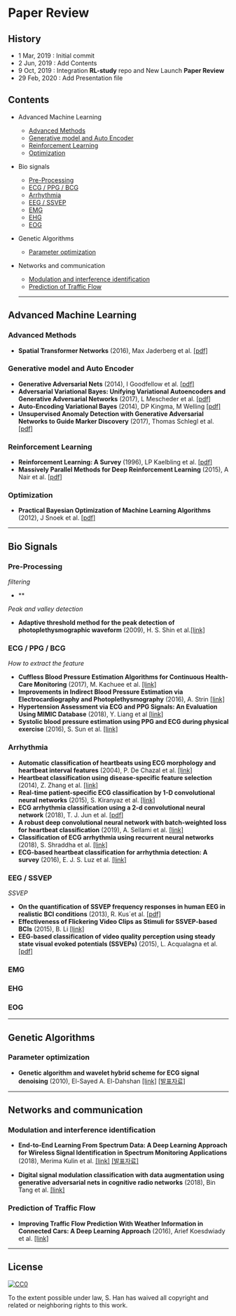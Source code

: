 # Paper Review

## History

* 1 Mar, 2019  : Initial commit 
* 2 Jun, 2019 : Add Contents
* 9 Oct, 2019 : Integration **RL-study** repo and New Launch **Paper Review**
* 29 Feb, 2020 : Add Presentation file


## Contents

* Advanced Machine Learning

  * [Advanced Methods](#Advanced-Methods)
  * [Generative model and Auto Encoder](#Generative-model-and-Auto-Encoder)
  * [Reinforcement Learning](#Reinforcement-Learning)
  * [Optimization](#Optimization)

* Bio signals

  * [Pre-Processing](#Pre-Processing)
  * [ECG / PPG / BCG](#ecg--ppg--bcg)
  * [Arrhythmia](#arrhythmia)
  * [EEG / SSVEP](#eeg--ssvep)
  * [EMG](#emg)
  * [EHG](#ehg)
  * [EOG](#eog)
  
* Genetic Algorithms

  * [Parameter optimization](#Parameter-optimization)

* Networks and communication

  * [Modulation and interference identification](#Modulation-and-interference-identification)
  * [Prediction of Traffic Flow](#Prediction-of-Traffic-Flow)
  
  ***



## Advanced Machine Learning

### Advanced Methods

- **Spatial Transformer Networks** (2016), Max Jaderberg et al. [[pdf]](https://arxiv.org/pdf/1506.02025.pdf)

### Generative model and Auto Encoder

- **Generative Adversarial Nets** (2014),  I Goodfellow et al. [[pdf]](https://arxiv.org/pdf/1406.2661.pdf )
- **Adversarial Variational Bayes: Unifying Variational Autoencoders and Generative Adversarial Networks** (2017),  L Mescheder et al. [[pdf]]( https://arxiv.org/pdf/1701.04722.pdf )
- **Auto-Encoding Variational Bayes** (2014),  DP Kingma, M Welling  [[pdf]]( https://arxiv.org/pdf/1312.6114.pdf )
- **Unsupervised Anomaly Detection with Generative Adversarial Networks to Guide Marker Discovery** (2017), Thomas Schlegl et al. [[pdf]](https://arxiv.org/pdf/1703.05921.pdf )

### Reinforcement Learning

- **Reinforcement Learning: A Survey** (1996), LP Kaelbling et al. [[pdf\]](https://arxiv.org/pdf/cs/9605103.pdf)
- **Massively Parallel Methods for Deep Reinforcement Learning** (2015), A Nair et al. [[pdf\]](https://arxiv.org/pdf/1507.04296.pdf)

### Optimization

-  **Practical Bayesian Optimization of Machine Learning Algorithms** (2012), J Snoek et al. [[pdf]](http://papers.nips.cc/paper/4522-practical-bayesian-optimization-of-machine-learning-algorithms.pdf )

***

## Bio Signals

### Pre-Processing

*filtering*

- **

*Peak and valley detection*
- **Adaptive threshold method for the peak detection of photoplethysmographic waveform** (2009), H. S. Shin et al.[[link]](https://www.sciencedirect.com/science/article/pii/S0010482509001826)

### ECG / PPG / BCG

*How to extract the feature* 

- **Cuffless Blood Pressure Estimation Algorithms for Continuous Health-Care Monitoring** (2017), M. Kachuee et al. [[link]](https://www.ncbi.nlm.nih.gov/pubmed/27323356) 
- **Improvements in Indirect Blood Pressure Estimation via Electrocardiography and Photoplethysmography** (2016), A. Strin [[link]](<https://www.semanticscholar.org/paper/Improvements-in-Indirect-Blood-Pressure-Estimation-Stirn/2e1c8d5af3d64a790c878c4b28a3dd89f666ebe7>)
- **Hypertension Assessment via ECG and PPG Signals: An Evaluation Using MIMIC Database** (2018), Y. Liang et al [[link]](<https://www.ncbi.nlm.nih.gov/pmc/articles/PMC6163274/>)
- **Systolic blood pressure estimation using PPG and ECG during physical exercise** (2016), S. Sun et al. [[link]](https://www.ncbi.nlm.nih.gov/pubmed/27841157)

### Arrhythmia
- **Automatic classification of heartbeats using ECG morphology and heartbeat interval features** (2004), P. De Chazal et al. [[link]](https://ieeexplore.ieee.org/document/1306572)
- **Heartbeat classification using disease-specific feature selection** (2014), Z. Zhang et al. [[link]](https://www.sciencedirect.com/science/article/abs/pii/S001048251300348X?via%3Dihub)
- **Real-time patient-specific ECG classification by 1-D convolutional neural networks** (2015), S. Kiranyaz et al. [[link]](https://ieeexplore.ieee.org/document/7202837)
- **ECG arrhythmia classification using a 2-d convolutional neural network** (2018), T. J. Jun et al. [[pdf]](https://arxiv.org/pdf/1804.06812.pdf)
- **A robust deep convolutional neural network with batch-weighted loss for heartbeat classification** (2019), A. Sellami et al. [[link]](https://www.sciencedirect.com/science/article/abs/pii/S0957417418308054?via%3Dihub)
- **Classification of ECG arrhythmia using recurrent neural networks** (2018), S. Shraddha et al. [[link]](https://www.sciencedirect.com/science/article/pii/S1877050918307774?via%3Dihub)
- **ECG-based heartbeat classification for arrhythmia detection: A survey** (2016), E. J. S. Luz et al. [[link]](https://www.sciencedirect.com/science/article/pii/S0169260715003314?via%3Dihub)


### EEG / SSVEP

*SSVEP*

- **On the quantification of SSVEP frequency responses in human EEG in realistic BCI conditions** (2013),  R. Kus´et al. [[pdf]](<https://journals.plos.org/plosone/article/file?id=10.1371/journal.pone.0077536&type=printable>)
- **Effectiveness of Flickering Video Clips as Stimuli for SSVEP-based BCIs** (2015), B. Li [[link]](https://ieeexplore.ieee.org/abstract/document/7373134)
- **EEG-based classification of video quality perception using steady state visual evoked potentials (SSVEPs)** (2015), L. Acqualagna et al. [[pdf]](https://iopscience.iop.org/article/10.1088/1741-2560/12/2/026012/pdf)

### EMG

### EHG

### EOG

***

## Genetic Algorithms

### Parameter optimization

- **Genetic algorithm and wavelet hybrid scheme for ECG signal denoising** (2010), El-Sayed A. El-Dahshan [[link]](https://link.springer.com/article/10.1007%2Fs11235-010-9286-2) [[발표자료]](https://github.com/Kaintels/paper-review/blob/master/Genetic%20Algorithms/El-Sayed%20A.%20El-Dahshan.md)

***

## Networks and communication

### Modulation and interference identification

- **End-to-End Learning From Spectrum Data: A Deep Learning Approach for Wireless Signal Identification in Spectrum Monitoring Applications** (2018), Merima Kulin et al. [[link]](https://ieeexplore.ieee.org/document/8325299) [[발표자료]](https://github.com/Kaintels/paper-review/blob/master/Networks%20and%20data%20communication/Modulation%20and%20interference%20identification/Merima%20Kulin%20et%20al..md)

- **Digital signal modulation classification with data augmentation using generative adversarial nets in cognitive radio networks** (2018), Bin Tang et al. [[link]](https://ieeexplore.ieee.org/abstract/document/8319926 )

### Prediction of Traffic Flow

- **Improving Traffic Flow Prediction With Weather Information in Connected Cars: A Deep Learning Approach** (2016), Arief Koesdwiady et al. [[link]](https://ieeexplore.ieee.org/document/7501574)

***

## License

[![CC0](http://mirrors.creativecommons.org/presskit/buttons/88x31/svg/cc-zero.svg)](https://creativecommons.org/publicdomain/zero/1.0/)

To the extent possible under law, S. Han has waived all copyright and related or neighboring rights to this work.
